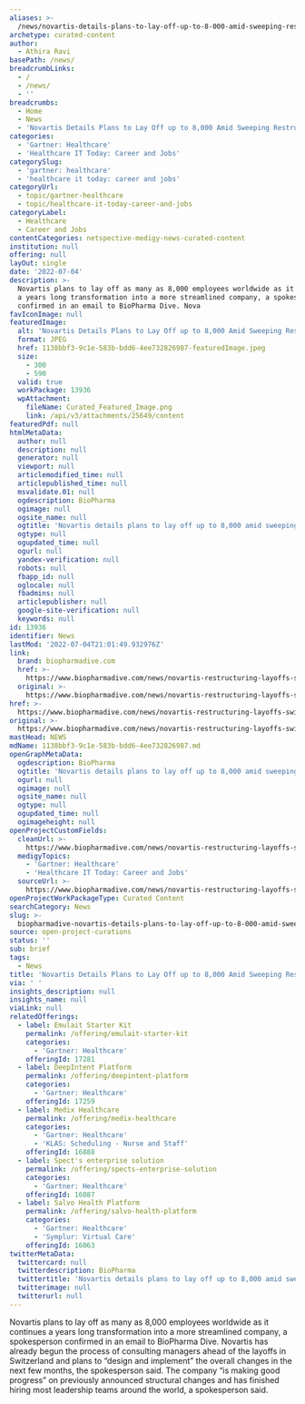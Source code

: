 ```yaml
---
aliases: >-
  /news/novartis-details-plans-to-lay-off-up-to-8-000-amid-sweeping-restructuring
archetype: curated-content
author:
  - Athira Ravi
basePath: /news/
breadcrumbLinks:
  - /
  - /news/
  - ''
breadcrumbs:
  - Home
  - News
  - 'Novartis Details Plans to Lay Off up to 8,000 Amid Sweeping Restructuring'
categories:
  - 'Gartner: Healthcare'
  - 'Healthcare IT Today: Career and Jobs'
categorySlug:
  - 'gartner: healthcare'
  - 'healthcare it today: career and jobs'
categoryUrl:
  - topic/gartner-healthcare
  - topic/healthcare-it-today-career-and-jobs
categoryLabel:
  - Healthcare
  - Career and Jobs
contentCategories: netspective-medigy-news-curated-content
institution: null
offering: null
layOut: single
date: '2022-07-04'
description: >-
  Novartis plans to lay off as many as 8,000 employees worldwide as it continues
  a years long transformation into a more streamlined company, a spokesperson
  confirmed in an email to BioPharma Dive. Nova
favIconImage: null
featuredImage:
  alt: 'Novartis Details Plans to Lay Off up to 8,000 Amid Sweeping Restructuring'
  format: JPEG
  href: 1138bbf3-9c1e-583b-bdd6-4ee732826987-featuredImage.jpeg
  size:
    - 300
    - 590
  valid: true
  workPackage: 13936
  wpAttachment:
    fileName: Curated_Featured_Image.png
    link: /api/v3/attachments/25649/content
featuredPdf: null
htmlMetaData:
  author: null
  description: null
  generator: null
  viewport: null
  articlemodified_time: null
  articlepublished_time: null
  msvalidate.01: null
  ogdescription: BioPharma
  ogimage: null
  ogsite_name: null
  ogtitle: 'Novartis details plans to lay off up to 8,000 amid sweeping restructuring'
  ogtype: null
  ogupdated_time: null
  ogurl: null
  yandex-verification: null
  robots: null
  fbapp_id: null
  oglocale: null
  fbadmins: null
  articlepublisher: null
  google-site-verification: null
  keywords: null
id: 13936
identifier: News
lastMod: '2022-07-04T21:01:49.932976Z'
link:
  brand: biopharmadive.com
  href: >-
    https://www.biopharmadive.com/news/novartis-restructuring-layoffs-switzerland/626265/?
  original: >-
    https://www.biopharmadive.com/news/novartis-restructuring-layoffs-switzerland/626265/?utm_source=Sailthru&utm_medium=email&utm_campaign=Newsletter%20Weekly%20Roundup:%20BioPharma%20Dive:%20Daily%20Dive%2007-02-2022&utm_term=BioPharma%20Dive%20Weekender
href: >-
  https://www.biopharmadive.com/news/novartis-restructuring-layoffs-switzerland/626265/?
original: >-
  https://www.biopharmadive.com/news/novartis-restructuring-layoffs-switzerland/626265/?utm_source=Sailthru&utm_medium=email&utm_campaign=Newsletter%20Weekly%20Roundup:%20BioPharma%20Dive:%20Daily%20Dive%2007-02-2022&utm_term=BioPharma%20Dive%20Weekender
mastHead: NEWS
mdName: 1138bbf3-9c1e-583b-bdd6-4ee732826987.md
openGraphMetaData:
  ogdescription: BioPharma
  ogtitle: 'Novartis details plans to lay off up to 8,000 amid sweeping restructuring'
  ogurl: null
  ogimage: null
  ogsite_name: null
  ogtype: null
  ogupdated_time: null
  ogimageheight: null
openProjectCustomFields:
  cleanUrl: >-
    https://www.biopharmadive.com/news/novartis-restructuring-layoffs-switzerland/626265/?
  medigyTopics:
    - 'Gartner: Healthcare'
    - 'Healthcare IT Today: Career and Jobs'
  sourceUrl: >-
    https://www.biopharmadive.com/news/novartis-restructuring-layoffs-switzerland/626265/?utm_source=Sailthru&utm_medium=email&utm_campaign=Newsletter%20Weekly%20Roundup:%20BioPharma%20Dive:%20Daily%20Dive%2007-02-2022&utm_term=BioPharma%20Dive%20Weekender
openProjectWorkPackageType: Curated Content
searchCategory: News
slug: >-
  biopharmadive-novartis-details-plans-to-lay-off-up-to-8-000-amid-sweeping-restructuring
source: open-project-curations
status: ''
sub: brief
tags:
  - News
title: 'Novartis Details Plans to Lay Off up to 8,000 Amid Sweeping Restructuring'
via: ' '
insights_description: null
insights_name: null
viaLink: null
relatedOfferings:
  - label: Emulait Starter Kit
    permalink: /offering/emulait-starter-kit
    categories:
      - 'Gartner: Healthcare'
    offeringId: 17281
  - label: DeepIntent Platform
    permalink: /offering/deepintent-platform
    categories:
      - 'Gartner: Healthcare'
    offeringId: 17259
  - label: Medix Healthcare
    permalink: /offering/medix-healthcare
    categories:
      - 'Gartner: Healthcare'
      - 'KLAS: Scheduling - Nurse and Staff'
    offeringId: 16888
  - label: Spect's enterprise solution
    permalink: /offering/spects-enterprise-solution
    categories:
      - 'Gartner: Healthcare'
    offeringId: 16087
  - label: Salvo Health Platform
    permalink: /offering/salvo-health-platform
    categories:
      - 'Gartner: Healthcare'
      - 'Symplur: Virtual Care'
    offeringId: 16063
twitterMetaData:
  twittercard: null
  twitterdescription: BioPharma
  twittertitle: 'Novartis details plans to lay off up to 8,000 amid sweeping restructuring'
  twitterimage: null
  twitterurl: null
---
```

<p>Novartis plans to lay off as many as 8,000 employees worldwide as it continues a years long transformation into a more streamlined company, a spokesperson confirmed in an email to BioPharma Dive. Novartis has already begun the process of consulting managers ahead of the layoffs in Switzerland and plans to “design and implement” the overall changes in the next few months, the spokesperson said. The company “is making good progress” on previously announced structural changes and has finished hiring most leadership teams around the world, a spokesperson said.</p>